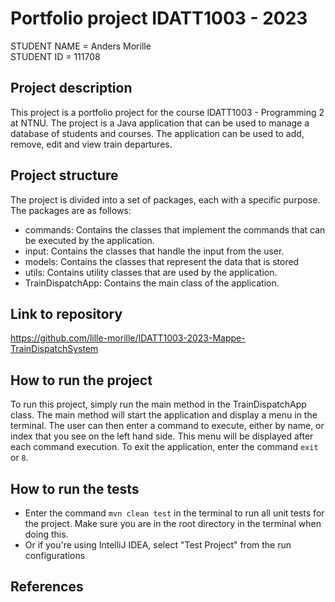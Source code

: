 # Portfolio project IDATT1003 - 2023

STUDENT NAME = Anders Morille  
STUDENT ID = 111708

## Project description

This project is a portfolio project for the course IDATT1003 - Programming 2 at NTNU. The project is a Java application that can be used to manage a database of students and courses. The application can be used to add, remove, edit and view train departures.

## Project structure

The project is divided into a set of packages, each with a specific purpose. The packages are as follows:

- commands: Contains the classes that implement the commands that can be executed by the application.
- input: Contains the classes that handle the input from the user.
- models: Contains the classes that represent the data that is stored
- utils: Contains utility classes that are used by the application.
- TrainDispatchApp: Contains the main class of the application.

## Link to repository

https://github.com/lille-morille/IDATT1003-2023-Mappe-TrainDispatchSystem

## How to run the project

[//]: # (TODO: Describe how to run your project here. What is the main class? What is the main method?
What is the input and output of the program? What is the expected behaviour of the program?)

To run this project, simply run the main method in the TrainDispatchApp class. The main method will start the application and display a menu in the terminal. The user can then enter a command to execute, either by name, or index that you see on the left hand side. This menu will be displayed after each command execution. To exit the application, enter the command `exit` or `8`.

## How to run the tests

- Enter the command `mvn clean test` in the terminal to run all unit tests for the project. Make sure you are in the root directory in the terminal when doing this.
- Or if you're using IntelliJ IDEA, select "Test Project" from the run configurations

## References

[//]: # (TODO: Include references here, if any. For example, if you have used code from the course book, include a reference to the chapter.
Or if you have used code from a website or other source, include a link to the source.)
